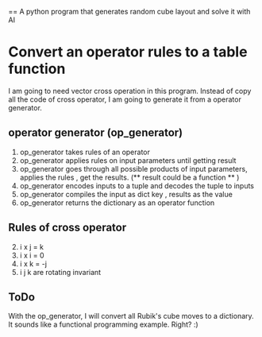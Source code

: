 == A python program that generates random cube layout and solve it with AI  

# Convert an operator rules to a table function  
I am going to need vector cross operation in this program. Instead of copy 
all the code of cross operator, I am going to generate it from a operator 
generator. 

## operator generator (op_generator) 

  1. op_generator takes rules of an operator
  1. op_generator applies rules on input parameters until getting result
  1. op_generator goes through all possible products of input parameters,
    applies the rules , get the results. (** result could be a function ** ) 
  1. op_generator encodes inputs to a tuple and decodes the tuple to inputs  
  1. op_generator compiles the input as dict key , results as the value   
  1. op_generator returns the dictionary as an operator function 

## Rules of cross operator
  2. i x j = k  
  2. i x i = 0 
  2. i x k = -j
  2. i j k are rotating invariant 


## ToDo
  With the op_generator, I will convert all Rubik's cube moves to a dictionary.
It sounds like a functional programming example. Right?   :)  

